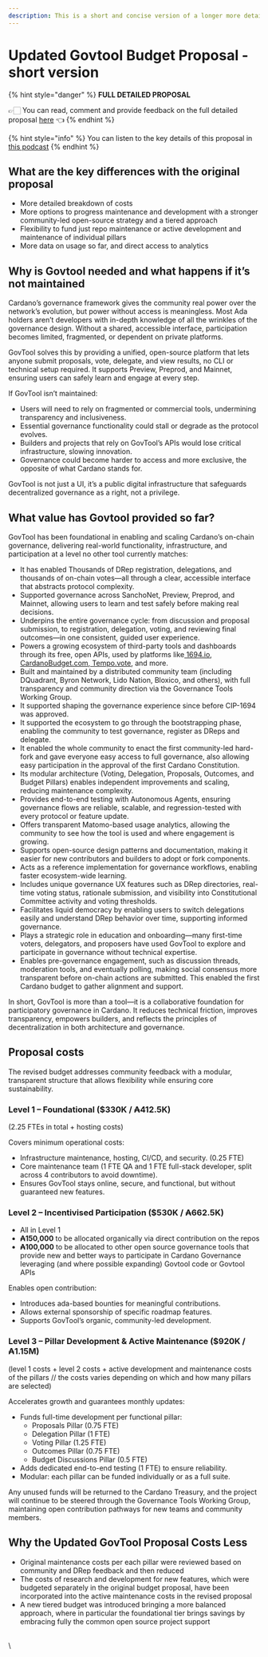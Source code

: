 ```yaml
---
description: This is a short and concise version of a longer more detailed version
---
```


# Updated Govtool Budget Proposal - short version

{% hint style="danger" %}
**FULL DETAILED PROPOSAL**

👉🏻 You can read, comment and provide feedback on the full detailed proposal [here](https://docs.google.com/document/d/15L7uA2PWeOBuQCnoGg0ZB35acvxreJ2QCMAkt9X8o1E/edit?tab=t.4qjaum32z5qp) 👈
{% endhint %}

{% hint style="info" %}
You can listen to the key details of this proposal in [this podcast](https://drive.google.com/file/d/1HVtw7qYNDUNp577Rz2rTM8JxacvXZMD3/view?usp=sharing)
{% endhint %}

## What are the key differences with the original proposal

* More detailed breakdown of costs
* More options to progress maintenance and development with a stronger community-led open-source strategy and a tiered approach
* Flexibility to fund just repo maintenance or active development and maintenance of individual pillars
* More data on usage so far, and direct access to analytics

## Why is Govtool needed and what happens if it’s not maintained

Cardano’s governance framework gives the community real power over the network’s evolution, but power without access is meaningless. Most Ada holders aren’t developers with in-depth knowledge of all the wrinkles of the governance design. Without a shared, accessible interface, participation becomes limited, fragmented, or dependent on private platforms.

GovTool solves this by providing a unified, open-source platform that lets anyone submit proposals, vote, delegate, and view results, no CLI or technical setup required. It supports Preview, Preprod, and Mainnet, ensuring users can safely learn and engage at every step.

If GovTool isn’t maintained:

* Users will need to rely on fragmented or commercial tools, undermining transparency and inclusiveness.
* Essential governance functionality could stall or degrade as the protocol evolves.
* Builders and projects that rely on GovTool’s APIs would lose critical infrastructure, slowing innovation.
* Governance could become harder to access and more exclusive, the opposite of what Cardano stands for.

GovTool is not just a UI, it’s a public digital infrastructure that safeguards decentralized governance as a right, not a privilege.

## What value has Govtool provided so far?

GovTool has been foundational in enabling and scaling Cardano’s on-chain governance, delivering real-world functionality, infrastructure, and participation at a level no other tool currently matches:

* It has enabled Thousands of DRep registration, delegations, and thousands of on-chain votes—all through a clear, accessible interface that abstracts protocol complexity.
* Supported governance across SanchoNet, Preview, Preprod, and Mainnet, allowing users to learn and test safely before making real decisions.
* Underpins the entire governance cycle: from discussion and proposal submission, to registration, delegation, voting, and reviewing final outcomes—in one consistent, guided user experience.
* Powers a growing ecosystem of third-party tools and dashboards through its free, open APIs, used by platforms like[ 1694.io](https://1694.io),[ CardanoBudget.com](https://cardanobudget.com),[ Tempo.vote](https://tempo.vote), and more.
* Built and maintained by a distributed community team (including DQuadrant, Byron Network, Lido Nation, Bloxico, and others), with full transparency and community direction via the Governance Tools Working Group.
* It supported shaping the governance experience since before CIP-1694 was approved.&#x20;
* It supported the ecosystem to go through the bootstrapping phase, enabling the community to test governance, register as DReps and delegate.&#x20;
* It enabled the whole community to enact the first community-led hard-fork and gave everyone easy access to full governance, also allowing easy participation in the approval of the first Cardano Constitution.
* Its modular architecture (Voting, Delegation, Proposals, Outcomes, and Budget Pillars) enables independent improvements and scaling, reducing maintenance complexity.
* Provides end-to-end testing with Autonomous Agents, ensuring governance flows are reliable, scalable, and regression-tested with every protocol or feature update.
* Offers transparent Matomo-based usage analytics, allowing the community to see how the tool is used and where engagement is growing.
* Supports open-source design patterns and documentation, making it easier for new contributors and builders to adopt or fork components.
* Acts as a reference implementation for governance workflows, enabling faster ecosystem-wide learning.
* Includes unique governance UX features such as DRep directories, real-time voting status, rationale submission, and visibility into Constitutional Committee activity and voting thresholds.
* Facilitates liquid democracy by enabling users to switch delegations easily and understand DRep behavior over time, supporting informed governance.
* Plays a strategic role in education and onboarding—many first-time voters, delegators, and proposers have used GovTool to explore and participate in governance without technical expertise.
* Enables pre-governance engagement, such as discussion threads, moderation tools, and eventually polling, making social consensus more transparent before on-chain actions are submitted. This enabled the first Cardano budget to gather alignment and support.

In short, GovTool is more than a tool—it is a collaborative foundation for participatory governance in Cardano. It reduces technical friction, improves transparency, empowers builders, and reflects the principles of decentralization in both architecture and governance.

## Proposal costs

The revised budget addresses community feedback with a modular, transparent structure that allows flexibility while ensuring core sustainability.

### Level 1 – Foundational ($330K / ₳412.5K)

(2.25 FTEs in total + hosting costs)

Covers minimum operational costs:

* Infrastructure maintenance, hosting, CI/CD, and security. (0.25 FTE)
* Core maintenance team (1 FTE QA and 1 FTE full-stack developer, split across 4 contributors to avoid downtime).
* Ensures GovTool stays online, secure, and functional, but without guaranteed new features.

### Level 2 – Incentivised Participation ($530K / ₳662.5K)

* All in Level 1
* **₳150,000** to be allocated organically via direct contribution on the repos
* **₳100,000** to be allocated to other open source governance tools that provide new and better ways to participate in Cardano Governance leveraging (and where possible expanding) Govtool code or Govtool APIs

Enables open contribution:

* Introduces ada-based bounties for meaningful contributions.
* Allows external sponsorship of specific roadmap features.
* Supports GovTool’s organic, community-led development.

### Level 3 – Pillar Development & Active Maintenance ($920K / ₳1.15M)

(level 1 costs + level 2 costs + active development and maintenance costs of the pillars // the costs varies depending on which and how many pillars are selected)

Accelerates growth and guarantees monthly updates:

* Funds full-time development per functional pillar:
  * Proposals Pillar (0.75 FTE)
  * Delegation Pillar (1 FTE)
  * Voting Pillar (1.25 FTE)
  * Outcomes Pillar (0.75 FTE)
  * Budget Discussions Pillar (0.5 FTE)
* Adds dedicated end-to-end testing (1 FTE) to ensure reliability.
* Modular: each pillar can be funded individually or as a full suite.

Any unused funds will be returned to the Cardano Treasury, and the project will continue to be steered through the Governance Tools Working Group, maintaining open contribution pathways for new teams and community members.

## Why the Updated GovTool Proposal Costs Less

* Original maintenance costs per each pillar were reviewed based on community and DRep feedback and then reduced
* The costs of research and development for new features, which were budgeted separately in the original budget proposal, have been incorporated into the active maintenance costs in the revised proposal
* A new tiered budget was introduced bringing a more balanced approach, where in particular the foundational tier brings savings by embracing fully the common open source project support

\
\
